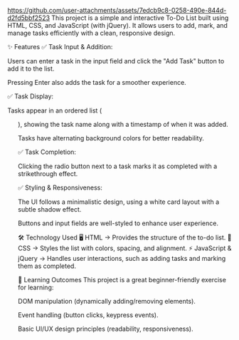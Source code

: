 https://github.com/user-attachments/assets/7edcb9c8-0258-490e-844d-d2fd5bbf2523
This project is a simple and interactive To-Do List built using HTML, CSS, and JavaScript (with jQuery). It allows users to add, mark, and manage tasks efficiently with a clean, responsive design.

✨ Features
✅ Task Input & Addition:

Users can enter a task in the input field and click the "Add Task" button to add it to the list.

Pressing Enter also adds the task for a smoother experience.

✅ Task Display:

Tasks appear in an ordered list (<ol>), showing the task name along with a timestamp of when it was added.

Tasks have alternating background colors for better readability.

✅ Task Completion:

Clicking the radio button next to a task marks it as completed with a strikethrough effect.

✅ Styling & Responsiveness:

The UI follows a minimalistic design, using a white card layout with a subtle shadow effect.

Buttons and input fields are well-styled to enhance user experience.

🛠️ Technology Used
🖥 HTML → Provides the structure of the to-do list.
🎨 CSS → Styles the list with colors, spacing, and alignment.
⚡ JavaScript & jQuery → Handles user interactions, such as adding tasks and marking them as completed.

🎯 Learning Outcomes
This project is a great beginner-friendly exercise for learning:

DOM manipulation (dynamically adding/removing elements).

Event handling (button clicks, keypress events).

Basic UI/UX design principles (readability, responsiveness).
